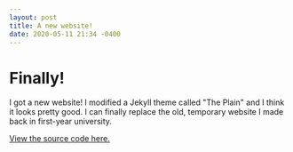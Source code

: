 ```yaml
---
layout: post
title: A new website!
date: 2020-05-11 21:34 -0400
---
```


# Finally!

I got a new website! I modified a Jekyll theme called "The Plain" and I think it looks pretty good. I can finally replace the old, temporary website I made back in first-year university.


[View the source code here.](https://github.com/AideTechBot/test-website)
